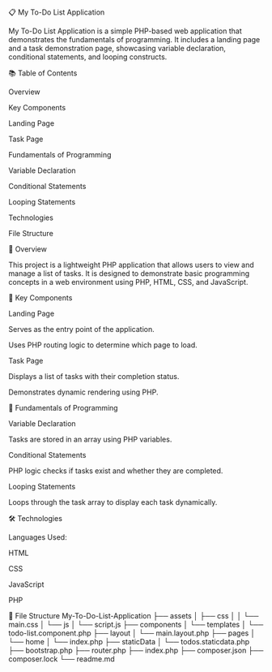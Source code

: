 📋 My To-Do List Application

My To-Do List Application is a simple PHP-based web application that demonstrates the fundamentals of programming. It includes a landing page and a task demonstration page, showcasing variable declaration, conditional statements, and looping constructs.

📚 Table of Contents

Overview

Key Components

Landing Page

Task Page

Fundamentals of Programming

Variable Declaration

Conditional Statements

Looping Statements

Technologies

File Structure

🧾 Overview

This project is a lightweight PHP application that allows users to view and manage a list of tasks. It is designed to demonstrate basic programming concepts in a web environment using PHP, HTML, CSS, and JavaScript.


🧩 Key Components

Landing Page

Serves as the entry point of the application.

Uses PHP routing logic to determine which page to load.

Task Page

Displays a list of tasks with their completion status.

Demonstrates dynamic rendering using PHP.

🧠 Fundamentals of Programming

Variable Declaration

Tasks are stored in an array using PHP variables.

Conditional Statements

PHP logic checks if tasks exist and whether they are completed.

Looping Statements

Loops through the task array to display each task dynamically.

🛠️ Technologies

Languages Used:


HTML


CSS

JavaScript

PHP


📁 File Structure
My-To-Do-List-Application
├── assets
│   ├── css
│   │   └── main.css
│   └── js
│       └── script.js
├── components
│   └── templates
│       └── todo-list.component.php
├── layout
│   └── main.layout.php
├── pages
│   └── home
│       └── index.php
├── staticData
│   └── todos.staticdata.php
├── bootstrap.php
├── router.php
├── index.php
├── composer.json
├── composer.lock
└── readme.md
